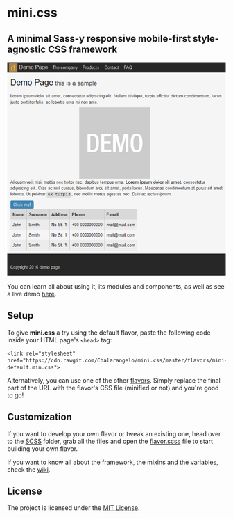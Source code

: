 # mini.css
## A minimal Sass-y responsive mobile-first style-agnostic CSS framework

![Demo page](/docs/demo.png)

You can learn all about using it, its modules and components, as well as see a live demo [here](https://chalarangelo.github.io/mini.css/).

## Setup

To give **mini.css** a try using the default flavor, paste the following code inside your HTML page's `<head>` tag:

	<link rel="stylesheet" href="https://cdn.rawgit.com/Chalarangelo/mini.css/master/flavors/mini-default.min.css">

Alternatively, you can use one of the other [flavors](https://github.com/Chalarangelo/mini.css/tree/master/flavors). Simply replace the final part of the URL with the flavor's CSS file (minified or not) and you're good to go!

## Customization

If you want to develop your own flavor or tweak an existing one, head over to the [SCSS](https://github.com/Chalarangelo/mini.css/tree/master/scss) folder, grab all the files and open the [flavor.scss](https://github.com/Chalarangelo/mini.css/blob/master/scss/flavor.scss) file to start building your own flavor. 

If you want to know all about the framework, the mixins and the variables, check the [wiki](https://github.com/Chalarangelo/mini.css/wiki). 

## License

The project is licensed under the [MIT License](https://github.com/Chalarangelo/mini.css/blob/master/LICENSE).